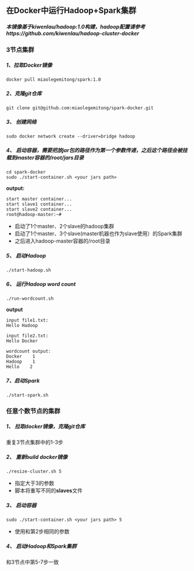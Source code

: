 ## 在Docker中运行Hadoop+Spark集群

##### 本镜像基于kiwenlau/hadoop:1.0构建，hadoop配置请参考https://github.com/kiwenlau/hadoop-cluster-docker

### 3节点集群
##### 1、拉取Docker镜像

```
docker pull miaolegemitong/spark:1.0
```

##### 2、克隆git仓库

```
git clone git@github.com:miaolegemitong/spark-docker.git
```

##### 3、 创建网络

```
sudo docker network create --driver=bridge hadoop
```

##### 4、 启动容器，需要把放jar包的路径作为第一个参数传递，之后这个路径会被挂载到master容器的/root/jars目录

```
cd spark-docker
sudo ./start-container.sh <your jars path>
```

**output:**

```
start master container...
start slave1 container...
start slave2 container...
root@hadoop-master:~# 
```
- 启动了1个master、2个slave的hadoop集群
- 启动了1个master、3个slave(master机器也作为slave使用）的Spark集群
- 之后进入hadoop-master容器的/root目录

##### 5、 启动Hadoop

```
./start-hadoop.sh
```

##### 6、 运行Hadoop word count

```
./run-wordcount.sh
```

**output**

```
input file1.txt:
Hello Hadoop

input file2.txt:
Hello Docker

wordcount output:
Docker    1
Hadoop    1
Hello    2
```

##### 7、启动Spark

```
./start-spark.sh
```

### 任意个数节点的集群

##### 1、 拉取docker镜像，克隆git仓库

重复3节点集群中的1-3步

##### 2、 重新build docker镜像

```
./resize-cluster.sh 5
```
- 指定大于3的参数
- 脚本将重写不同的**slaves**文件


##### 3、 启动容器

```
sudo ./start-container.sh <your jars path> 5
```
- 使用和第2步相同的参数

##### 4、 启动Hadoop和Spark集群 

和3节点中第5-7步一致
